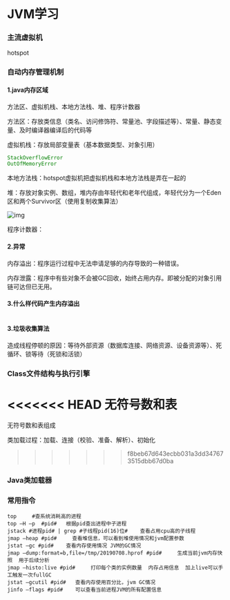 # JVM学习

### 主流虚拟机

hotspot

### 自动内存管理机制

#### 1.java内存区域

方法区、虚拟机栈、本地方法栈、堆、程序计数器

方法区：存放类信息（类名、访问修饰符、常量池、字段描述等）、常量、静态变量、及时编译器编译后的代码等

虚拟机栈：存放局部变量表（基本数据类型、对象引用）

~~~java
StackOverflowError
OutOfMemoryError
~~~

本地方法栈：hotspot虚拟机把虚拟机栈和本地方法栈是弄在一起的

堆：存放对象实例、数组，堆内存由年轻代和老年代组成，年轻代分为一个Eden区和两个Survivor区（使用复制收集算法） 

 ![img](https://images2017.cnblogs.com/blog/483385/201801/483385-20180109093559488-1322952384.png) 

程序计数器：

#### 2.异常

内存溢出：程序运行过程中无法申请足够的内存导致的一种错误。

内存泄露：程序中有些对象不会被GC回收，始终占用内存。即被分配的对象引用链可达但已无用。

#### 3.什么样代码产生内存溢出

~~~

~~~

#### 3.垃圾收集算法

造成线程停顿的原因：等待外部资源（数据库连接、网络资源、设备资源等）、死循环、锁等待（死锁和活锁）



### Class文件结构与执行引擎

<<<<<<< HEAD
无符号数和表
=======
无符号数和表组成

类加载过程：加载、连接（校验、准备、解析）、初始化
>>>>>>> f8beb67d643ecbb031a3dd347673515dbb67d0ba



### Java类加载器







### 常用指令

~~~shell
top     #查系统消耗高的进程
top –H –p  #pid#   根据pid查出进程中子进程
jstack #进程pid# | grep #子线程pid(16)位#    查看占用cpu高的子线程
jmap –heap #pid#     查看堆信息，可以看到堆使用情况和jvm配置参数
jstat –gc #pid#    查看内存使用情况 JVM的GC情况
jmap –dump:format=b,file=/tmp/20190708.hprof #pid#     生成当前jvm内存快照  用于后续分析
jmap –histo:live #pid#     打印每个类的实例数量  内存占用信息  加上live可以手工触发一次fullGC
jstat –gcutil #pid#   查看内存使用百分比，jvm GC情况
jinfo –flags #pid#    可以查看当前进程JVM的所有配置信息
~~~




